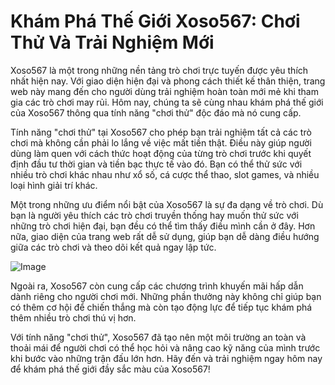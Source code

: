 # Khám Phá Thế Giới Xoso567: Chơi Thử Và Trải Nghiệm Mới

Xoso567 là một trong những nền tảng trò chơi trực tuyến được yêu thích nhất hiện nay. Với giao diện hiện đại và phong cách thiết kế thân thiện, trang web này mang đến cho người dùng trải nghiệm hoàn toàn mới mẻ khi tham gia các trò chơi may rủi. Hôm nay, chúng ta sẽ cùng nhau khám phá thế giới của Xoso567 thông qua tính năng "chơi thử" độc đáo mà nó cung cấp.

Tính năng "chơi thử" tại Xoso567 cho phép bạn trải nghiệm tất cả các trò chơi mà không cần phải lo lắng về việc mất tiền thật. Điều này giúp người dùng làm quen với cách thức hoạt động của từng trò chơi trước khi quyết định đầu tư thời gian và tiền bạc thực tế vào đó. Bạn có thể thử sức với nhiều trò chơi khác nhau như xổ số, cá cược thể thao, slot games, và nhiều loại hình giải trí khác.

Một trong những ưu điểm nổi bật của Xoso567 là sự đa dạng về trò chơi. Dù bạn là người yêu thích các trò chơi truyền thống hay muốn thử sức với những trò chơi hiện đại, bạn đều có thể tìm thấy điều mình cần ở đây. Hơn nữa, giao diện của trang web rất dễ sử dụng, giúp bạn dễ dàng điều hướng giữa các trò chơi và theo dõi kết quả ngay lập tức.

![Image](https://github.com/user-attachments/assets/bd51ea9f-0666-407b-a7a7-98ead6de688c)

Ngoài ra, Xoso567 còn cung cấp các chương trình khuyến mãi hấp dẫn dành riêng cho người chơi mới. Những phần thưởng này không chỉ giúp bạn có thêm cơ hội để chiến thắng mà còn tạo động lực để tiếp tục khám phá thêm nhiều trò chơi thú vị hơn.

Với tính năng "chơi thử", Xoso567 đã tạo nên một môi trường an toàn và thoải mái để người chơi có thể học hỏi và nâng cao kỹ năng của mình trước khi bước vào những trận đấu lớn hơn. Hãy đến và trải nghiệm ngay hôm nay để khám phá thế giới đầy sắc màu của Xoso567!